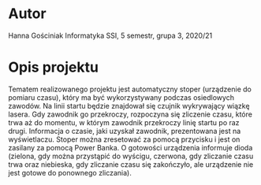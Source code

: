 # Autor
Hanna Gościniak 
Informatyka SSI, 5 semestr, grupa 3, 2020/21

# Opis projektu
Tematem realizowanego projektu jest automatyczny stoper (urządzenie do pomiaru czasu), który
ma być wykorzystywany podczas osiedlowych zawodów. Na linii startu będzie znajdował się czujnik
wykrywający wiązkę lasera. Gdy zawodnik go przekroczy, rozpoczyna się zliczenie czasu, które 
trwa aż do momentu, w którym zawodnik przekroczy linię startu po raz drugi. Informacja o czasie,
jaki uzyskał zawodnik, prezentowana jest na wyświetlaczu. Stoper można zresetować za pomocą 
przycisku i jest on zasilany za pomocą Power Banka. O gotowości urządzenia informuje dioda 
(zielona, gdy można przystąpić do wyścigu, czerwona, gdy zliczanie czasu trwa oraz niebieska, 
gdy zliczanie czasu się zakończyło, ale urządzenie nie jest gotowe do ponownego zliczania). 
